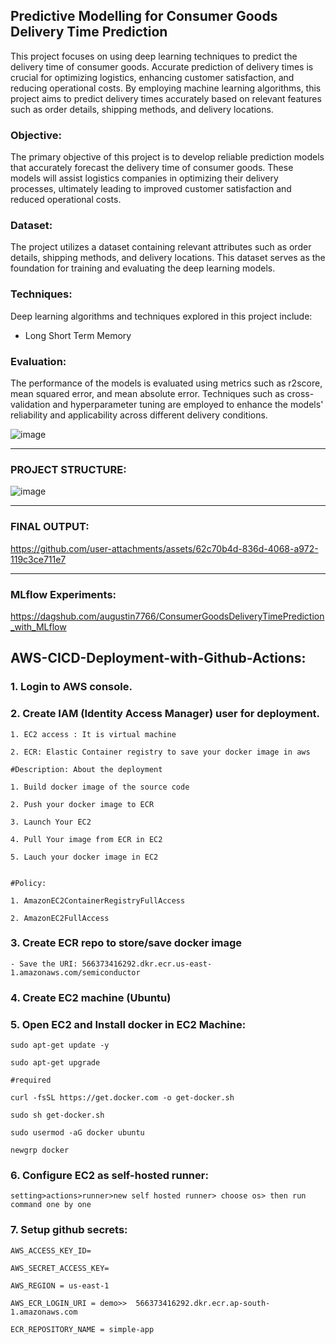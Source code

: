 ## Predictive Modelling for Consumer Goods Delivery Time Prediction

This project focuses on using deep learning techniques to predict the delivery time of consumer goods. Accurate prediction of delivery times is crucial for optimizing logistics, enhancing customer satisfaction, and reducing operational costs. By employing machine learning algorithms, this project aims to predict delivery times accurately based on relevant features such as order details, shipping methods, and delivery locations.

### Objective:
The primary objective of this project is to develop reliable prediction models that accurately forecast the delivery time of consumer goods. These models will assist logistics companies in optimizing their delivery processes, ultimately leading to improved customer satisfaction and reduced operational costs.

### Dataset:
The project utilizes a dataset containing relevant attributes such as order details, shipping methods, and delivery locations. This dataset serves as the foundation for training and evaluating the deep learning models.

### Techniques:
Deep learning algorithms and techniques explored in this project include:
- Long Short Term Memory

### Evaluation:
The performance of the models is evaluated using metrics such as r2score, mean squared error, and mean absolute error. Techniques such as cross-validation and hyperparameter tuning are employed to enhance the models' reliability and applicability across different delivery conditions.

![image](https://github.com/user-attachments/assets/aa40381d-3f67-4d6e-8d34-36636c797536)

---

### PROJECT STRUCTURE:

![image](https://github.com/user-attachments/assets/4618f440-5a52-4e7d-874f-48602eddaf1a)

---

### FINAL OUTPUT:

https://github.com/user-attachments/assets/62c70b4d-836d-4068-a972-119c3ce711e7

---

### MLflow Experiments:
https://dagshub.com/augustin7766/ConsumerGoodsDeliveryTimePrediction_with_MLflow

## AWS-CICD-Deployment-with-Github-Actions:
### 1. Login to AWS console.
### 2. Create IAM (Identity Access Manager) user for deployment.

    1. EC2 access : It is virtual machine

    2. ECR: Elastic Container registry to save your docker image in aws

    #Description: About the deployment

    1. Build docker image of the source code

    2. Push your docker image to ECR

    3. Launch Your EC2 

    4. Pull Your image from ECR in EC2

    5. Lauch your docker image in EC2


    #Policy:

    1. AmazonEC2ContainerRegistryFullAccess

    2. AmazonEC2FullAccess

### 3. Create ECR repo to store/save docker image
    - Save the URI: 566373416292.dkr.ecr.us-east-1.amazonaws.com/semiconductor

### 4. Create EC2 machine (Ubuntu)

### 5. Open EC2 and Install docker in EC2 Machine:

    sudo apt-get update -y

    sudo apt-get upgrade

    #required

    curl -fsSL https://get.docker.com -o get-docker.sh

    sudo sh get-docker.sh

    sudo usermod -aG docker ubuntu

    newgrp docker

### 6. Configure EC2 as self-hosted runner:
    setting>actions>runner>new self hosted runner> choose os> then run command one by one

### 7. Setup github secrets:

    AWS_ACCESS_KEY_ID=

    AWS_SECRET_ACCESS_KEY=

    AWS_REGION = us-east-1

    AWS_ECR_LOGIN_URI = demo>>  566373416292.dkr.ecr.ap-south-1.amazonaws.com

    ECR_REPOSITORY_NAME = simple-app




